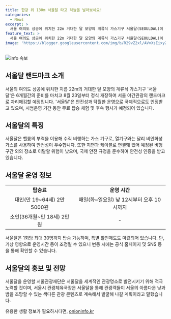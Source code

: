 ```yaml
---
title: 한강 위 130m 서울달 타고 하늘을 날아보세요!
categories:
  - News
excerpt: >
  서울 여의도 상공에 위치한 22m 거대한 달 모양의 계류식 가스기구 서울달(SEOULDAL)이 곧 개장된다. 8월 23일부터 정식 운영을 시작하며, 8월 22일까지는 무료 체험을 제공한다. 안전성 측면에서 우수하며, 30명까지 탑승 가능하며, 탑승료는 대인 2만 5000원, 소인 2만원이다. 또한, 강우나 폭우로 인해 운영 시간이 조정될 수 있으며, 이와 관련된 정보는 홈페이지 및 SNS를 통해 제공될 예정이다. 서울달을 운영할 서울관광재단은 글로벌 관광명소로 만들기 위해 노력할 것으로 밝혔다.
feature_text: >
  서울 여의도 상공에 위치한 22m 거대한 달 모양의 계류식 가스기구 서울달(SEOULDAL)이 곧 개장된다. 8월 23일부터 정식 운영을 시작하며, 8월 22일까지는 무료 체험을 제공한다. 안전성 측면에서 우수하며, 30명까지 탑승 가능하며, 탑승료는 대인 2만 5000원, 소인 2만원이다. 또한, 강우나 폭우로 인해 운영 시간이 조정될 수 있으며, 이와 관련된 정보는 홈페이지 및 SNS를 통해 제공될 예정이다. 서울달을 운영할 서울관광재단은 글로벌 관광명소로 만들기 위해 노력할 것으로 밝혔다.
image: 'https://blogger.googleusercontent.com/img/b/R29vZ2xl/AVvXsEixyZcFfHzMRdzZMjFBmAUKJYCLCGyLL1o632UiGVXcaFdKo_bkvkuCioo0uUKlGfBVcT3P84aROyZIXSBEx3Aw5nCQ3pTgDom1WDC4m8eifvWiAmWEEVb4x6G_l8C0QH225ldMjyaFvpxGEBGNO37VmDTDMHGhJPq73UglMfDca1-0aw/s1600/blogspot.png'
---
```


<p><img src="https://blogger.googleusercontent.com/img/b/R29vZ2xl/AVvXsEixyZcFfHzMRdzZMjFBmAUKJYCLCGyLL1o632UiGVXcaFdKo_bkvkuCioo0uUKlGfBVcT3P84aROyZIXSBEx3Aw5nCQ3pTgDom1WDC4m8eifvWiAmWEEVb4x6G_l8C0QH225ldMjyaFvpxGEBGNO37VmDTDMHGhJPq73UglMfDca1-0aw/s1600/blogspot.png" alt="info 속보" /></p>

<h2 data-ke-size="size26">서울달 랜드마크 소개</h2>

<p data-ke-size="size16">서울의 여의도 상공에 위치한 지름 22m의 거대한 달 모양의 계류식 가스기구 '서울달'은 6개월간의 준비를 마치고 8월 23일부터 정식 개장하여 서울 야간관광의 랜드마크로 자리매김할 예정입니다. '서울달'은 안전성과 탁월한 운영으로 국제적으로도 인정받고 있으며, 시범운영 기간 동안 무료 탑승 체험 및 후속 행사가 예정되어 있습니다.</p>

<h2 data-ke-size="size26">서울달의 특징</h2>

<p data-ke-size="size16">서울달은 헬륨의 부력을 이용해 수직 비행하는 가스 기구로, 열기구와는 달리 비인화성 가스를 사용하여 안전성이 우수합니다. 또한 지면과 케이블로 연결돼 있어 예정된 비행 구간 외의 장소로 이탈할 위험이 낮으며, 국제 안전 규정을 준수하여 안전성 인증을 받고 있습니다.</p>

<h2 data-ke-size="size26">서울달 운영 정보</h2>

<table>
    <tbody>
        <tr>
            <td style="text-align: center; height: 17px;"><b>탑승료</b></td>
            <td style="text-align: center; height: 17px;"><b>운영 시간</b></td>
        </tr>
        <tr>
            <td style="text-align: center;">대인(만 19~64세) 2만 5000원</td>
            <td style="text-align: center;">매일(화~일요일) 낮 12시부터 오후 10시까지</td>
        </tr>
        <tr>
            <td style="text-align: center;">소인(36개월~만 18세) 2만원</td>
            <td style="text-align: center;">-</td>
        </tr>
    </tbody>
</table>

<p data-ke-size="size16">서울달은 1회당 최대 30명까지 탑승 가능하며, 특별 할인제도도 마련되어 있습니다. 단, 기상 영향으로 운영시간 등이 조정될 수 있으니 변동 시에는 공식 홈페이지 및 SNS 등을 통해 확인할 수 있습니다.</p>

<h2 data-ke-size="size26">서울달의 홍보 및 전망</h2>

<p data-ke-size="size16">서울달을 운영할 서울관광재단은 서울달을 세계적인 관광명소로 발전시키기 위해 적극 노력할 것이며, 서울시 관광체육국장은 서울달을 통해 관광객들이 서울의 아름다운 낮과 밤을 조망할 수 있는 색다른 관광 콘텐츠로 계속해서 발굴해 나갈 계획이라고 말했습니다.</p>
유용한 생활 정보가 필요하시다면, <a href="https://onioninfo.kr" rel="dofollow">onioninfo.kr</a>


